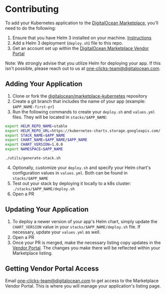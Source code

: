 # Contributing

To add your Kubernetes application to the [DigitalOcean Marketplace](https://marketplace.digitalocean.com/), you'll need to do the following:
1. Ensure that you have Helm 3 installed on your machine. [Instructions](https://helm.sh/docs/intro/install/)
1. Add a Helm 3 deployment (`deploy.sh`) file to this repo.
1. Get an account set up within the [DigitalOcean Marketplace Vendor Portal](https://marketplace.digitalocean.com/vendorportal)

Note: We strongly advise that you utilize Helm for deploying your app. If this isn't possible, please reach out to us at one-clicks-team@digitalocean.com.

## Adding Your Application
1. Clone or fork the [digitalocean/marketplace-kubernetes](https://github.com/digitalocean/marketplace-kubernetes) repository
1. Create a git branch that includes the name of your app (example: `$APP_NAME-first-pr`)
1. Run the following commands to create your `deploy.sh` and `values.yml` files. They will be located in `stacks/$APP_NAME`:
```bash
export HELM_REPO_NAME=stable
export HELM_REPO_URL=https://kubernetes-charts.storage.googleapis.com/
export STACK_NAME=$APP_NAME
export CHART_NAME=$APP_NAME/$APP_NAME
export CHART_VERSION=1.0.0
export NAMESPACE=$APP_NAME

./utils/generate-stack.sh
```
4. Optionally, customize your `deploy.sh` and specify your Helm chart's configuration values in `values.yml`. Both can be found in `stacks/$APP_NAME`
4. Test out your stack by deploying it locally to a k8s cluster: `./stacks/$APP_NAME/deploy.sh`
4. Open a PR

## Updating Your Application
1. To deploy a newer version of your app's Helm chart, simply update the `CHART_VERSION` value in your `stacks/$APP_NAME/deploy.sh` file. If necessary, update your `values.yml` as well.
1. Open a PR
1. Once your PR is merged, make the necessary listing copy updates in the [Vendor Portal](https://marketplace.digitalocean.com/vendorportal). The changes you make there will be reflected within your Marketplace listing.

## Getting Vendor Portal Access

Email one-clicks-team@digitalocean.com to get access to the Marketplace Vendor Portal. This is where you will manage your application's listing page.
